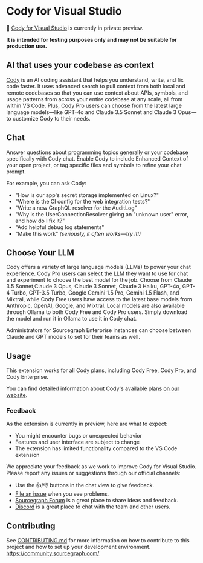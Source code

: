 # Cody for Visual Studio

🚧 [Cody for Visual Studio](https://marketplace.visualstudio.com/items?itemName=sourcegraph.cody-vs) is currently in private preview.

**It is intended for testing purposes only and may not be suitable for production use.**

## AI that uses your codebase as context

[Cody](https://about.sourcegraph.com/cody?utm_source=marketplace.visualstudio.com&utm_medium=referral) is an AI coding assistant that helps you understand, write, and fix code faster. It uses advanced search to pull context from both local and remote codebases so that you can use context about APIs, symbols, and usage patterns from across your entire codebase at any scale, all from within VS Code. Plus, Cody Pro users can choose from the latest large language models—like GPT-4o and Claude 3.5 Sonnet and Claude 3 Opus—to customize Cody to their needs.

## Chat

Answer questions about programming topics generally or your codebase specifically with Cody chat. Enable Cody to include Enhanced Context of your open project, or tag specific files and symbols to refine your chat prompt.

For example, you can ask Cody:

- "How is our app's secret storage implemented on Linux?"
- "Where is the CI config for the web integration tests?"
- "Write a new GraphQL resolver for the AuditLog"
- "Why is the UserConnectionResolver giving an "unknown user" error, and how do I fix it?"
- "Add helpful debug log statements"
- "Make this work" _(seriously, it often works—try it!)_

## Choose Your LLM

Cody offers a variety of large language models (LLMs) to power your chat experience.
Cody Pro users can select the LLM they want to use for chat and experiment to choose the best model for the job. Choose from Claude 3.5 Sonnet,Claude 3 Opus, Claude 3 Sonnet, Claude 3 Haiku, GPT-4o, GPT-4 Turbo, GPT-3.5 Turbo, Google Gemini 1.5 Pro, Gemini 1.5 Flash, and Mixtral, while Cody Free users have access to the latest base models from Anthropic, OpenAI, Google, and Mixtral.
Local models are also available through Ollama to both Cody Free and Cody Pro users. Simply download the model and run it in Ollama to use it in Cody chat.

Administrators for Sourcegraph Enterprise instances can choose between Claude and GPT models to set for their teams as well.

## Usage

This extension works for all Cody plans, including Cody Free, Cody Pro, and Cody Enterprise.

You can find detailed information about Cody's available plans [on our website](https://sourcegraph.com/pricing?utm_source=marketplace.visualstudio.com&utm_medium=referral).

### Feedback

As the extension is currently in preview, here are what to expect:

- You might encounter bugs or unexpected behavior
- Features and user interface are subject to change
- The extension has limited functionality compared to the VS Code extension

We appreciate your feedback as we work to improve Cody for Visual Studio. Please report any issues or suggestions through our official channels:

- Use the <kbd>👍</kbd>/<kbd>👎</kbd> buttons in the chat view to give feedback.
- [File an issue](https://community.sourcegraph.com/c/cody) when you see problems.
- [Sourcegraph Forum](https://community.sourcegraph.com/c/cody) is a great place to share ideas and feedback.
- [Discord](https://discord.gg/s2qDtYGnAE) is a great place to chat with the team and other users.

## Contributing

See [CONTRIBUTING.md](./CONTRIBUTING.md) for more information on how to contribute to this project and how to set up your development environment.
https://community.sourcegraph.com/
